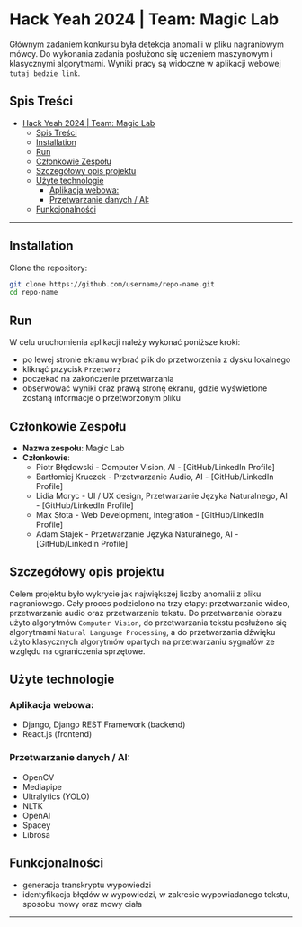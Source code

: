 # Hack Yeah 2024 | Team: Magic Lab

Głównym zadaniem konkursu była detekcja anomalii w pliku nagraniowym mówcy. Do wykonania zadania posłużono się uczeniem maszynowym i klasycznymi algorytmami. Wyniki pracy są widoczne w aplikacji webowej `tutaj będzie link`.

## Spis Treści

- [Hack Yeah 2024 | Team: Magic Lab](#hack-yeah-2024--team-magic-lab)
  - [Spis Treści](#spis-treści)
  - [Installation](#installation)
  - [Run](#run)
  - [Członkowie Zespołu](#członkowie-zespołu)
  - [Szczegółowy opis projektu](#szczegółowy-opis-projektu)
  - [Użyte technologie](#użyte-technologie)
    - [Aplikacja webowa:](#aplikacja-webowa)
    - [Przetwarzanie danych / AI:](#przetwarzanie-danych--ai)
  - [Funkcjonalności](#funkcjonalności)

---

## Installation

Clone the repository:

   ```bash
   git clone https://github.com/username/repo-name.git
   cd repo-name
   ```

## Run

W celu uruchomienia aplikacji należy wykonać poniższe kroki:
- po lewej stronie ekranu wybrać plik do przetworzenia z dysku lokalnego
- kliknąć przycisk `Przetwórz`
- poczekać na zakończenie przetwarzania
- obserwować wyniki oraz prawą stronę ekranu, gdzie wyświetlone zostaną informacje o przetworzonym pliku

## Członkowie Zespołu

- **Nazwa zespołu**: Magic Lab
- **Członkowie**:
  - Piotr Błędowski - Computer Vision, AI - [GitHub/LinkedIn Profile]
  - Bartłomiej Kruczek - Przetwarzanie Audio, AI - [GitHub/LinkedIn Profile]
  - Lidia Moryc - UI / UX design, Przetwarzanie Języka Naturalnego, AI - [GitHub/LinkedIn Profile]
  - Max Słota - Web Development, Integration - [GitHub/LinkedIn Profile]
  - Adam Stajek - Przetwarzanie Języka Naturalnego, AI - [GitHub/LinkedIn Profile]

## Szczegółowy opis projektu

Celem projektu było wykrycie jak największej liczby anomalii z pliku nagraniowego. Cały proces podzielono na trzy etapy: przetwarzanie wideo, przetwarzanie audio oraz przetwarzanie tekstu. Do przetwarzania obrazu użyto algorytmów `Computer Vision`, do przetwarzania tekstu posłużono się algorytmami `Natural Language Processing`, a do przetwarzania dźwięku użyto klasycznych algorytmów opartych na przetwarzaniu sygnałów ze względu na ograniczenia sprzętowe. 

## Użyte technologie

### Aplikacja webowa:
  - Django, Django REST Framework (backend)
  - React.js (frontend)

### Przetwarzanie danych / AI:
  - OpenCV
  - Mediapipe
  - Ultralytics (YOLO)
  - NLTK
  - OpenAI
  - Spacey
  - Librosa

## Funkcjonalności

- generacja transkryptu wypowiedzi
- identyfikacja błędów w wypowiedzi, w zakresie wypowiadanego tekstu, sposobu mowy oraz mowy ciała

---